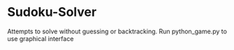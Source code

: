 # Sudoku-Solver

Attempts to solve without guessing or backtracking. Run python_game.py to use graphical interface
